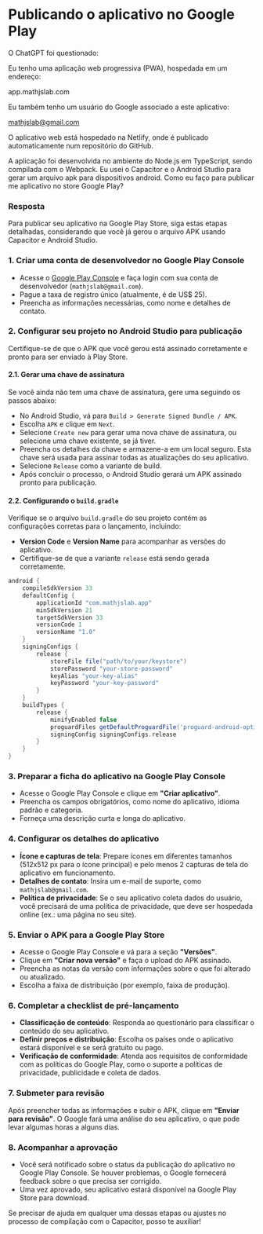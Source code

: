 # Publicando o aplicativo no Google Play

O ChatGPT foi questionado:

Eu tenho uma aplicação web progressiva (PWA), hospedada em um endereço:

app.mathjslab.com

Eu também tenho um usuário do Google associado a este aplicativo:

mathjslab@gmail.com

O aplicativo web está hospedado na Netlify, onde é publicado automaticamente
num repositório do GitHub.

A aplicação foi desenvolvida no ambiente do Node.js em TypeScript, sendo
compilada com o Webpack. Eu usei o Capacitor e o Android Studio para gerar um
arquivo apk para dispositivos android. Como eu faço para publicar me aplicativo
no store Google Play?

### Resposta

Para publicar seu aplicativo na Google Play Store, siga estas etapas
detalhadas, considerando que você já gerou o arquivo APK usando Capacitor e
Android Studio.

### 1. **Criar uma conta de desenvolvedor no Google Play Console**

- Acesse o [Google Play Console](https://play.google.com/console) e faça login
  com sua conta de desenvolvedor (`mathjslab@gmail.com`).
- Pague a taxa de registro único (atualmente, é de US$ 25).
- Preencha as informações necessárias, como nome e detalhes de contato.

### 2. **Configurar seu projeto no Android Studio para publicação**

Certifique-se de que o APK que você gerou está assinado corretamente e pronto
para ser enviado à Play Store.

#### 2.1. **Gerar uma chave de assinatura**

Se você ainda não tem uma chave de assinatura, gere uma seguindo os passos
abaixo:

- No Android Studio, vá para `Build > Generate Signed Bundle / APK`.
- Escolha `APK` e clique em `Next`.
- Selecione `Create new` para gerar uma nova chave de assinatura, ou selecione
  uma chave existente, se já tiver.
- Preencha os detalhes da chave e armazene-a em um local seguro. Esta chave
  será usada para assinar todas as atualizações do seu aplicativo.
- Selecione `Release` como a variante de build.
- Após concluir o processo, o Android Studio gerará um APK assinado pronto para
  publicação.

#### 2.2. **Configurando o `build.gradle`**

Verifique se o arquivo `build.gradle` do seu projeto contém as configurações
corretas para o lançamento, incluindo:

- **Version Code** e **Version Name** para acompanhar as versões do aplicativo.
- Certifique-se de que a variante `release` está sendo gerada corretamente.

```groovy
android {
    compileSdkVersion 33
    defaultConfig {
        applicationId "com.mathjslab.app"
        minSdkVersion 21
        targetSdkVersion 33
        versionCode 1
        versionName "1.0"
    }
    signingConfigs {
        release {
            storeFile file("path/to/your/keystore")
            storePassword "your-store-password"
            keyAlias "your-key-alias"
            keyPassword "your-key-password"
        }
    }
    buildTypes {
        release {
            minifyEnabled false
            proguardFiles getDefaultProguardFile('proguard-android-optimize.txt'), 'proguard-rules.pro'
            signingConfig signingConfigs.release
        }
    }
}
```

### 3. **Preparar a ficha do aplicativo na Google Play Console**

- Acesse o Google Play Console e clique em **"Criar aplicativo"**.
- Preencha os campos obrigatórios, como nome do aplicativo, idioma padrão e
  categoria.
- Forneça uma descrição curta e longa do aplicativo.

### 4. **Configurar os detalhes do aplicativo**

- **Ícone e capturas de tela**: Prepare ícones em diferentes tamanhos (512x512
  px para o ícone principal) e pelo menos 2 capturas de tela do aplicativo em
  funcionamento.
- **Detalhes de contato**: Insira um e-mail de suporte, como
  `mathjslab@gmail.com`.
- **Política de privacidade**: Se o seu aplicativo coleta dados do usuário,
  você precisará de uma política de privacidade, que deve ser hospedada online
  (ex.: uma página no seu site).

### 5. **Enviar o APK para a Google Play Store**

- Acesse o Google Play Console e vá para a seção **"Versões"**.
- Clique em **"Criar nova versão"** e faça o upload do APK assinado.
- Preencha as notas da versão com informações sobre o que foi alterado ou
  atualizado.
- Escolha a faixa de distribuição (por exemplo, faixa de produção).

### 6. **Completar a checklist de pré-lançamento**

- **Classificação de conteúdo**: Responda ao questionário para classificar o
  conteúdo do seu aplicativo.
- **Definir preços e distribuição**: Escolha os países onde o aplicativo estará
  disponível e se será gratuito ou pago.
- **Verificação de conformidade**: Atenda aos requisitos de conformidade com as
  políticas do Google Play, como o suporte a políticas de privacidade,
  publicidade e coleta de dados.

### 7. **Submeter para revisão**

Após preencher todas as informações e subir o APK, clique em **"Enviar para
revisão"**. O Google fará uma análise do seu aplicativo, o que pode levar
algumas horas a alguns dias.

### 8. **Acompanhar a aprovação**

- Você será notificado sobre o status da publicação do aplicativo no Google
  Play Console. Se houver problemas, o Google fornecerá feedback sobre o que
  precisa ser corrigido.
- Uma vez aprovado, seu aplicativo estará disponível na Google Play Store para
  download.

Se precisar de ajuda em qualquer uma dessas etapas ou ajustes no processo de
compilação com o Capacitor, posso te auxiliar!
